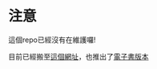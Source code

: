 # **注意**

這個repo已經沒有在維護囉!

目前已經搬至[這個網址](https://github.com/henrybear327/Gitbook_Tutorial)，也推出了[電子書版本](https://henrybear327.gitbooks.io/gitbook_tutorial/content/)
